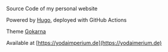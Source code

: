 Source Code of my personal website

Powered by [Hugo](https://gohugo.io), deployed with GitHub Actions

Theme [Gokarna](https://github.com/526avijitgupta/gokarna)

Available at [https://yodaimperium.de](https://yodaimerium.de)